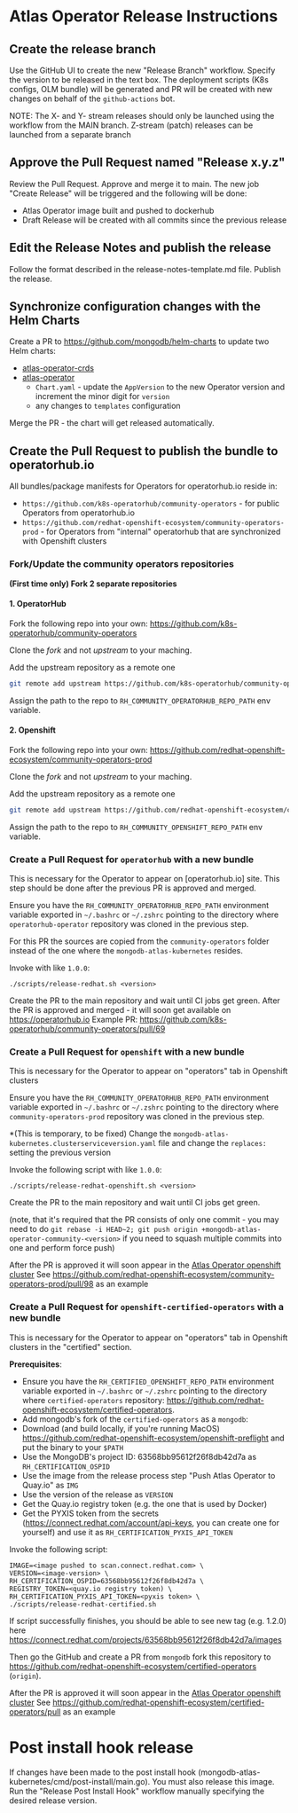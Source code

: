 # Atlas Operator Release Instructions

## Create the release branch
Use the GitHub UI to create the new "Release Branch" workflow. Specify the version to be released in the text box.
The deployment scripts (K8s configs, OLM bundle) will be generated and PR will be created with new changes on behalf
of the `github-actions` bot.

NOTE: The X- and Y- stream releases should only be launched using the workflow from the MAIN branch. Z-stream (patch)
releases can be launched from a separate branch

## Approve the Pull Request named "Release x.y.z"
Review the Pull Request. Approve and merge it to main.
The new job "Create Release" will be triggered and the following will be done:
* Atlas Operator image built and pushed to dockerhub
* Draft Release will be created with all commits since the previous release

## Edit the Release Notes and publish the release
Follow the format described in the release-notes-template.md file. Publish the release.

## Synchronize configuration changes with the Helm Charts

Create a PR to https://github.com/mongodb/helm-charts to update two Helm charts:
* [atlas-operator-crds](https://github.com/mongodb/helm-charts/tree/main/charts/atlas-operator-crds)
* [atlas-operator](https://github.com/mongodb/helm-charts/tree/main/charts/atlas-operator)
  * `Chart.yaml` - update the `AppVersion` to the new Operator version and increment the minor digit for `version`
  * any changes to `templates` configuration
    
Merge the PR - the chart will get released automatically.

## Create the Pull Request to publish the bundle to operatorhub.io

All bundles/package manifests for Operators for operatorhub.io reside in:
* `https://github.com/k8s-operatorhub/community-operators` - for public Operators from operatorhub.io
* `https://github.com/redhat-openshift-ecosystem/community-operators-prod` - for Operators from "internal" operatorhub that are synchronized with Openshift clusters

### Fork/Update the community operators repositories

**(First time only) Fork 2 separate repositories**

#### 1. OperatorHub

Fork the following repo into your own:
  https://github.com/k8s-operatorhub/community-operators

Clone the *fork* and not *upstream* to your maching.

Add the upstream repository as a remote one
```bash
git remote add upstream https://github.com/k8s-operatorhub/community-operators.git
```

Assign the path to the repo to `RH_COMMUNITY_OPERATORHUB_REPO_PATH` env variable.

#### 2. Openshift

Fork the following repo into your own:
  https://github.com/redhat-openshift-ecosystem/community-operators-prod

Clone the *fork* and not *upstream* to your maching.

Add the upstream repository as a remote one
```bash
git remote add upstream https://github.com/redhat-openshift-ecosystem/community-operators-prod.git
```

Assign the path to the repo to `RH_COMMUNITY_OPENSHIFT_REPO_PATH` env variable.

### Create a Pull Request for `operatorhub` with a new bundle

This is necessary for the Operator to appear on [operatorhub.io] site.
This step should be done after the previous PR is approved and merged.

Ensure you have the `RH_COMMUNITY_OPERATORHUB_REPO_PATH` environment variable exported in `~/.bashrc` or `~/.zshrc`
pointing to the directory where `operatorhub-operator` repository was cloned in the previous step.

For this PR the sources are copied from the `community-operators` folder instead of the one where the `mongodb-atlas-kubernetes` resides.

Invoke with <version> like `1.0.0`:
```
./scripts/release-redhat.sh <version>
```

Create the PR to the main repository and wait until CI jobs get green. 
After the PR is approved and merged - it will soon get available on https://operatorhub.io
Example PR: https://github.com/k8s-operatorhub/community-operators/pull/69

### Create a Pull Request for `openshift` with a new bundle

This is necessary for the Operator to appear on "operators" tab in Openshift clusters

Ensure you have the `RH_COMMUNITY_OPERATORHUB_REPO_PATH` environment variable exported in `~/.bashrc` or `~/.zshrc`
pointing to the directory where `community-operators-prod` repository was cloned in the previous step.

*(This is temporary, to be fixed)
Change the `mongodb-atlas-kubernetes.clusterserviceversion.yaml` file and change the `replaces:` setting the previous version

Invoke the following script with <version> like `1.0.0`:
```
./scripts/release-redhat-openshift.sh <version>
```

Create the PR to the main repository and wait until CI jobs get green.

(note, that it's required that the PR consists of only one commit - you may need to do
`git rebase -i HEAD~2; git push origin +mongodb-atlas-operator-community-<version>` if you need to squash multiple commits into one and perform force push)

After the PR is approved it will soon appear in the [Atlas Operator openshift cluster](https://console-openshift-console.apps.atlas.operator.mongokubernetes.com)
See https://github.com/redhat-openshift-ecosystem/community-operators-prod/pull/98 as an example


### Create a Pull Request for `openshift-certified-operators` with a new bundle

This is necessary for the Operator to appear on "operators" tab in Openshift clusters in the "certified" section.

**Prerequisites**:
 - Ensure you have the `RH_CERTIFIED_OPENSHIFT_REPO_PATH` environment variable exported in `~/.bashrc` or `~/.zshrc`
pointing to the directory where `certified-operators` repository: https://github.com/redhat-openshift-ecosystem/certified-operators.
 - Add mongodb's fork of the `certified-operators` as a `mongodb`: 
 - Download (and build locally, if you're running MacOS) https://github.com/redhat-openshift-ecosystem/openshift-preflight and put the binary to your `$PATH`
 - Use the MongoDB's project ID: 63568bb95612f26f8db42d7a as `RH_CERTIFICATION_OSPID`
 - Use the image from the release process step "Push Atlas Operator to Quay.io" as `IMG`
 - Use the version of the release as `VERSION`
 - Get the Quay.io registry token (e.g. the one that is used by Docker)
 - Get the PYXIS token from the secrets (https://connect.redhat.com/account/api-keys, you can create one for yourself) and use it as `RH_CERTIFICATION_PYXIS_API_TOKEN`

Invoke the following script:
```
IMAGE=<image pushed to scan.connect.redhat.com> \
VERSION=<image-version> \
RH_CERTIFICATION_OSPID=63568bb95612f26f8db42d7a \
REGISTRY_TOKEN=<quay.io registry token) \
RH_CERTIFICATION_PYXIS_API_TOKEN=<pyxis token> \
./scripts/release-redhat-certified.sh
```

If script successfully finishes, you should be able to see new tag (e.g. 1.2.0) here https://connect.redhat.com/projects/63568bb95612f26f8db42d7a/images

Then go the GitHub and create a PR
from `mongodb` fork this repository to https://github.com/redhat-openshift-ecosystem/certified-operators (`origin`).

After the PR is approved it will soon appear in the [Atlas Operator openshift cluster](https://console-openshift-console.apps.atlas.operator.mongokubernetes.com)
See https://github.com/redhat-openshift-ecosystem/certified-operators/pull as an example

# Post install hook release

If changes have been made to the post install hook (mongodb-atlas-kubernetes/cmd/post-install/main.go).
You must also release this image. Run the "Release Post Install Hook" workflow manually specifying the desired 
release version. 
